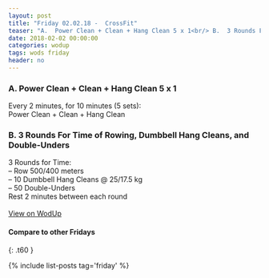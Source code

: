 ```yaml
---
layout: post
title: "Friday 02.02.18 -  CrossFit"
teaser: "A.  Power Clean + Clean + Hang Clean 5 x 1<br/> B.  3 Rounds For Time of Rowing, Dumbbell Hang Cleans, and Double-Unders"
date: 2018-02-02 00:00:00
categories: wodup
tags: wods friday
header: no
---
```



<h3>A.  Power Clean + Clean + Hang Clean 5 x 1</h3>
Every 2 minutes, for 10 minutes (5 sets):<br/>Power Clean + Clean + Hang Clean<br/>
<h3>B.  3 Rounds For Time of Rowing, Dumbbell Hang Cleans, and Double-Unders</h3>
3 Rounds for Time:<br/>– Row 500/400 meters<br/>– 10 Dumbbell Hang Cleans @ 25/17.5 kg<br/>– 50 Double-Unders<br/>Rest 2 minutes between each round<br/>
<br/>
<a href="https://www.wodup.com/gyms/asphodel/wods/4097" target="blank">View on WodUp</a>


#### Compare to other Fridays
{: .t60 }

{% include list-posts tag='friday' %}